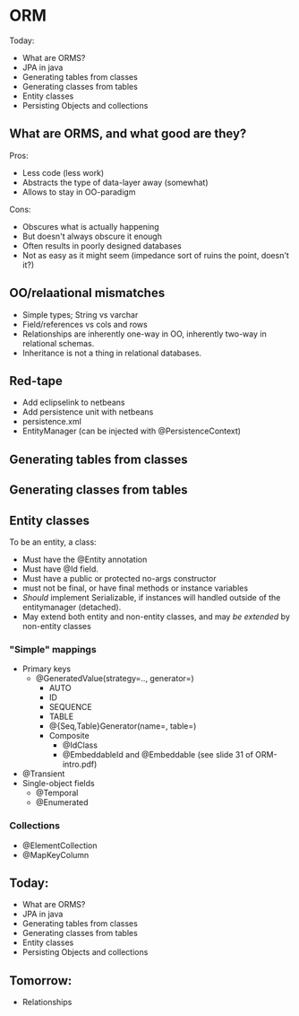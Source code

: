 # ORM

Today:
  * What are ORMS?
  * JPA in java
  * Generating tables from classes
  * Generating classes from tables
  * Entity classes
  * Persisting Objects and collections

## What are ORMS, and what good are they?

Pros:
  * Less code (less work)
  * Abstracts the type of data-layer away (somewhat)
  * Allows to stay in OO-paradigm

Cons:
  * Obscures what is actually happening
  * But doesn't always obscure it enough
  * Often results in poorly designed databases
  * Not as easy as it might seem (impedance sort of ruins the point, doesn't it?)


## OO/relaational mismatches
  * Simple types; String vs varchar
  * Field/references vs cols and rows
  * Relationships are inherently one-way in OO, inherently two-way in
    relational schemas.
  * Inheritance is not a thing in relational databases.

## Red-tape
  * Add eclipselink to netbeans
  * Add persistence unit with netbeans
  * persistence.xml
  * EntityManager (can be injected with @PersistenceContext)

## Generating tables from classes

## Generating classes from tables
## Entity classes
To be an entity, a class:
  * Must have the @Entity annotation
  * Must have @Id field.
  * Must have a public or protected no-args constructor
  * must not be final, or have final methods or instance variables
  * _Should_ implement Serializable, if instances will handled outside of the
    entitymanager (detached).
  * May extend both entity and non-entity classes, and may _be extended_ by
    non-entity classes

### "Simple" mappings
  * Primary keys
    * @GeneratedValue(strategy=.., generator=)
      * AUTO
      * ID
      * SEQUENCE
      * TABLE
      * @{Seq,Table}Generator(name=, table=)
      * Composite
        * @IdClass
        * @EmbeddableId and @Embeddable (see slide 31 of ORM-intro.pdf)
  * @Transient
  * Single-object fields
    * @Temporal
    * @Enumerated
### Collections
  * @ElementCollection
  * @MapKeyColumn

## Today:
  * What are ORMS?
  * JPA in java
  * Generating tables from classes
  * Generating classes from tables
  * Entity classes
  * Persisting Objects and collections

## Tomorrow:
  * Relationships
